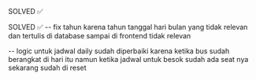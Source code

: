 SOLVED ✅

<!-- jadi ada masalah di waktu berangkat dan sampai yaitu dia tidak akurat menginat ini aplikasi berjalan di wib jadi harusnya semua jadwal dari admin sampai frontend harus pakai wib coba fix ini karena masih belum akurat atau bener nih saya cek di database tercatat kolom depature_time dan arival_time nya kacau bahkan menunjukan tahun 2000 dan tentu tanggal dan waktu nya gak bener coba fix it dan pastikan cek ke semua file yang berhubungan

yaitu di bookings lebih tepatnya ketika kita user memesan dan masuk payments ada warning bus sudah berangkat padahal masih berangkat besok nya dan tiket juga masih bisa di selesaikan

-->

SOLVED ✅
-- fix tahun karena tahun tanggal hari bulan yang tidak relevan dan tertulis di database sampai di frontend tidak relevan 

-- logic untuk jadwal daily sudah diperbaiki karena ketika bus sudah berangkat di hari itu namun ketika jadwal untuk besok sudah ada seat nya sekarang sudah di reset



